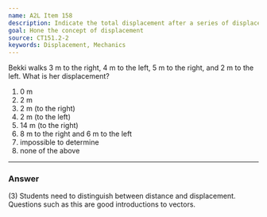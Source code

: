 ```yaml
---
name: A2L Item 158
description: Indicate the total displacement after a series of displacements.
goal: Hone the concept of displacement
source: CT151.2-2
keywords: Displacement, Mechanics
---
```


Bekki walks 3 m to the right, 4 m to the left, 5 m to the right, and 2 m
to the left.  What is her displacement?

1. 0 m
2. 2 m
3. 2 m (to the right)
4. 2 m (to the left)
5. 14 m (to the right)
6. 8 m to the right and 6 m to the left
7. impossible to determine
8. none of the above


<hr/>

### Answer 

(3) Students need to distinguish between distance and
displacement. Questions such as this are good introductions to vectors.
